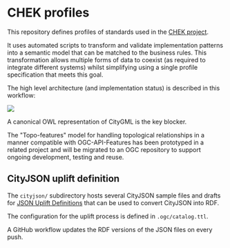 # CHEK profiles

This repository defines profiles of standards used in the [CHEK project](https://chekdbp.eu/).

It uses automated scripts to transform and validate implementation patterns into a semantic model that can be matched to the business rules.  This transformation allows multiple forms of data to coexist (as required to integrate different systems) whilst simplifying using a single profile specification that meets this goal. 

The high level architecture (and implementation status) is described in this workflow:

![](https://lucid.app/publicSegments/view/d8b1a916-9687-4cb4-9a9c-fd65a8b018a3/image.png)

A canonical OWL representation of CityGML is the key blocker. 

The "Topo-features" model for handling topological relationships in a manner compatible with OGC-API-Features has been prototyped in a related project and will be migrated to an OGC repository to support ongoing development, testing and reuse.

## CityJSON uplift definition

The `cityjson/` subdirectory hosts several CityJSON sample files and drafts for
[JSON Uplift Definitions](https://opengeospatial.github.io/ogc-na-tools/tutorials/#how-to-create-a-json-ld-uplift-context-definition)
that can be used to convert CityJSON into RDF.

The configuration for the uplift process is defined in `.ogc/catalog.ttl`.

A GitHub workflow updates the RDF versions of the JSON files on every push.
